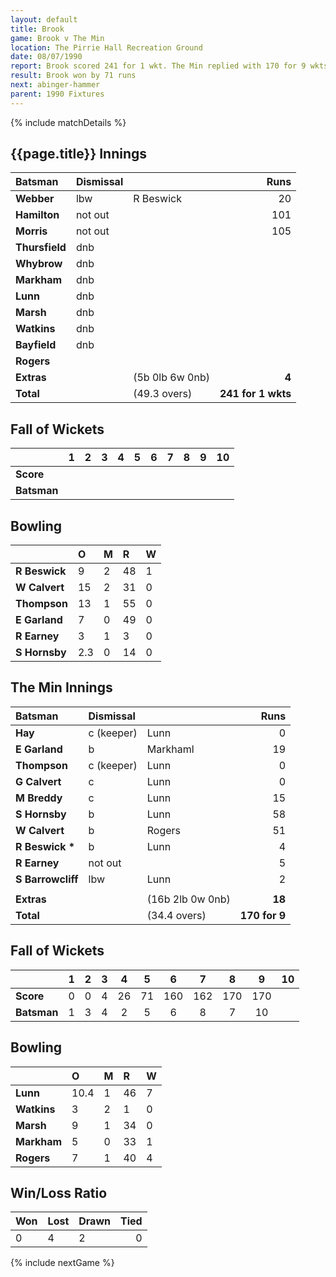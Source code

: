 ```yaml
---
layout: default
title: Brook
game: Brook v The Min
location: The Pirrie Hall Recreation Ground
date: 08/07/1990
report: Brook scored 241 for 1 wkt. The Min replied with 170 for 9 wkts (all out)
result: Brook won by 71 runs
next: abinger-hammer
parent: 1990 Fixtures
---
```


{% include matchDetails %}

## {{page.title}} Innings

| Batsman | Dismissal |  | Runs |
|:---|:---|---|---:|
| **Webber** | lbw | R Beswick | 20 | 
| **Hamilton** | not out |  | 101 | 
| **Morris** | not out |  | 105 | 
| **Thursfield** | dnb |  |  | 
| **Whybrow** | dnb |  |  | 
| **Markham** | dnb |  |  |
| **Lunn** | dnb |  |  | 
| **Marsh** | dnb |  |  |
| **Watkins** | dnb |  |  | 
| **Bayfield** | dnb |  |  | 
| **Rogers** |  |  |  |
| **Extras** | | (5b 0lb 6w 0nb) | **4** | 
| **Total** | | (49.3 overs) | **241 for 1 wkts** | 

## Fall of Wickets

| | 1 | 2 | 3 | 4 | 5 | 6 | 7 | 8 | 9 | 10 |
|---|:---:|:---:|:---:|:---:|:---:|:---:|:---:|:---:|:---:|:---:|
| **Score** |  |  |  |  |  |  |  |  |  |  |
| **Batsman** |  |  |  |  |  |  |  |  |  |  |

## Bowling

| | O | M | R | W |
|---|:---|:---|:---|:---|
| **R Beswick** | 9 | 2 | 48 | 1 | 
| **W Calvert** | 15 | 2 | 31 | 0 | 
| **Thompson** | 13 | 1 | 55 | 0 | 
| **E Garland** | 7 | 0 | 49 | 0 | 
| **R Earney** | 3 | 1 | 3 | 0 |
| **S Hornsby** | 2.3 | 0 | 14 | 0 |

## The Min Innings

| Batsman | Dismissal |  | Runs |
|:---|:---|---|---:|
| **Hay** | c (keeper) | Lunn | 0 | 
| **E Garland** | b | Markhaml | 19 | 
| **Thompson** | c (keeper) | Lunn | 0 | 
| **G Calvert** | c | Lunn | 0 | 
| **M Breddy** | c  | Lunn | 15 | 
| **S Hornsby** | b | Lunn | 58 | 
| **W Calvert** | b | Rogers | 51 | 
| **R Beswick &#42;** | b | Lunn | 4 | 
| **R Earney** | not out |  | 5 | 
| **S Barrowcliff** | lbw | Lunn | 2 | 
|  |  |  |  | 
| **Extras** | | (16b 2lb 0w 0nb) | **18** | 
| **Total** | | (34.4 overs) | **170 for 9** | 

## Fall of Wickets

| | 1 | 2 | 3 | 4 | 5 | 6 | 7 | 8 | 9 | 10 |
|---|:---:|:---:|:---:|:---:|:---:|:---:|:---:|:---:|:---:|:---:|
| **Score** | 0 | 0 | 4 | 26 | 71 | 160 | 162 | 170 | 170 |  | 
| **Batsman** | 1 | 3 | 4 | 2 | 5 | 6 | 8 | 7 | 10 |  | 

## Bowling

| | O | M | R | W |
|---|:---|:---|:---|:---|
| **Lunn** | 10.4 | 1 | 46 | 7 | 
| **Watkins** | 3 | 2 | 1 | 0 | 
| **Marsh** | 9 | 1 | 34 | 0 | 
| **Markham** | 5 | 0 | 33 | 1 | 
| **Rogers** | 7 | 1 | 40 | 4 | 

## Win/Loss Ratio

| Won | Lost | Drawn | Tied |
|:---|:---|:---|---:|
| 0 | 4 | 2 | 0 |

{% include nextGame %}